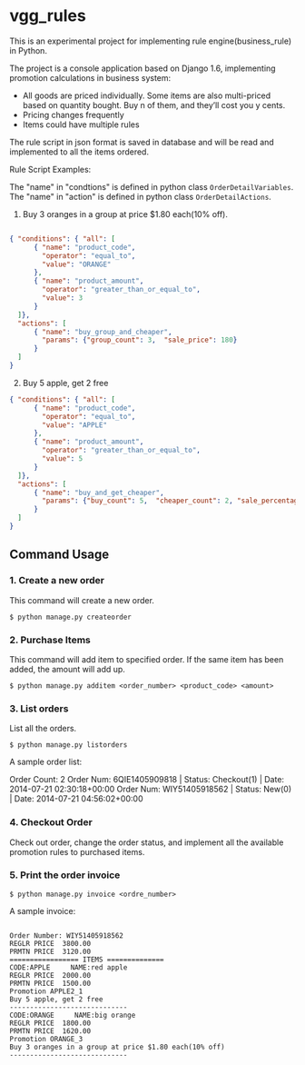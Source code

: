 vgg_rules
==============

This is an experimental project for implementing rule engine(business_rule) in Python.

The project is a console application based on Django 1.6, implementing promotion calculations in business system:
* All goods are priced individually. Some items are also multi-priced based on quantity bought. Buy n of them, and they’ll cost you y cents.
* Pricing changes frequently
* Items could have multiple rules

The rule script in json format is saved in database and will be read and implemented to all the items ordered.

Rule Script Examples:

The "name" in "condtions" is defined in python class `OrderDetailVariables`. The "name" in "action" is defined in python class `OrderDetailActions`.

1. Buy 3 oranges in a group at price $1.80 each(10% off).

```json

{ "conditions": { "all": [
      { "name": "product_code",
        "operator": "equal_to",
        "value": "ORANGE"
      },
      { "name": "product_amount",
        "operator": "greater_than_or_equal_to",
        "value": 3
      }
  ]},
  "actions": [
      { "name": "buy_group_and_cheaper",
        "params": {"group_count": 3,  "sale_price": 180}
      }
  ]
}
```

2. Buy 5 apple, get 2 free

```json
{ "conditions": { "all": [
      { "name": "product_code",
        "operator": "equal_to",
        "value": "APPLE"
      },
      { "name": "product_amount",
        "operator": "greater_than_or_equal_to",
        "value": 5
      }
  ]},
  "actions": [
      { "name": "buy_and_get_cheaper",
        "params": {"buy_count": 5,  "cheaper_count": 2, "sale_percentage": 0}
      }
  ]
}
```


## Command Usage

### 1. Create a new order

This command will create a new order.

`$ python manage.py createorder`


### 2. Purchase Items

This command will add item to specified order. If the same item has been added, the amount will add up.

`$ python manage.py additem <order_number> <product_code> <amount>`


### 3. List orders

List all the orders.

`$ python manage.py listorders`

A sample order list:

Order Count: 2
Order Num: 6QIE1405909818 | Status: Checkout(1) | Date: 2014-07-21 02:30:18+00:00
Order Num: WIY51405918562 | Status: New(0) | Date: 2014-07-21 04:56:02+00:00


### 4. Checkout Order

Check out order, change the order status, and implement all the available promotion rules to purchased items.


### 5. Print the order invoice

`$ python manage.py invoice <ordre_number>`

A sample invoice:

<pre><code>
Order Number: WIY51405918562
REGLR PRICE  3800.00
PRMTN PRICE  3120.00
================= ITEMS ==============
CODE:APPLE     NAME:red apple
REGLR PRICE  2000.00
PRMTN PRICE  1500.00
Promotion APPLE2_1
Buy 5 apple, get 2 free
-----------------------------
CODE:ORANGE     NAME:big orange
REGLR PRICE  1800.00
PRMTN PRICE  1620.00
Promotion ORANGE_3
Buy 3 oranges in a group at price $1.80 each(10% off)
-----------------------------
</code></pre>


